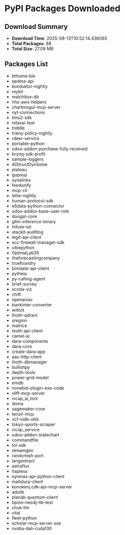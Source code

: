 # PyPI Packages Downloaded

## Download Summary
- **Download Time**: 2025-08-13T10:52:14.436065
- **Total Packages**: 88
- **Total Size**: 27.09 MB

## Packages List
- bthome-ble
- qedma-api
- konduktor-nightly
- reykit
- matchbox-db
- nhs-aws-helpers
- chartmogul-mcp-server
- nyt-connections
- lims2-sdk
- relaxai-test
- treblle
- trainy-policy-nightly
- rdeer-service
- portable-python
- odoo-addon-purchase-fully-received
- brynq-sdk-profit
- sample-loggers
- AIStructDynSolve
- plateau
- gupsup
- synalinks
- feedunify
- mcp-cli
- letta-nightly
- human-protocol-sdk
- e6data-python-connector
- odoo-addon-base-user-role
- doogat-core
- gllm-inference-binary
- infuse-iot
- stackit-auditlog
- legit-api-client
- scc-firewall-manager-sdk
- vibepython
- OptimaLab35
- theforecastingcompany
- truefoundry
- bimdata-api-client
- pytheia
- py-calling-agent
- brief-survey
- scoda-viz
- chift
- openaivec
- bankinter-converter
- wittiot
- thoth-qdrant
- sregion
- matrice
- testit-api-client
- camel-ai
- dara-components
- dara-core
- create-dara-app
- aas-http-client
- thoth-dbmanager
- bullishpy
- depth-tools
- power-grid-model
- emdb
- nonebot-plugin-exe-code
- xliff-mcp-server
- ivcap_ai_tool
- doma
- sagemaker-core
- tenzir-mcp
- vcf-vidb-utils
- tokyo-sports-scraper
- ivcap_service
- odoo-addon-statechart
- commandfile
- tol-sdk
- streamgen
- randomish-port
- langextract
- astraflux
- hapless
- synmax-api-python-client
- mailslurp-client
- konokenj.cdk-api-mcp-server
- adulib
- planqk-quantum-client
- bpmn-neo4j-lib-test
- chuk-llm
- vital
- fleet-python
- scholar-mcp-server-sse
- nvidia-dali-cuda130

